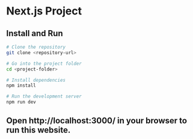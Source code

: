# Next.js Project

## Install and Run

```bash
# Clone the repository
git clone <repository-url>

# Go into the project folder
cd <project-folder>

# Install dependencies
npm install

# Run the development server
npm run dev
```
## Open http://localhost:3000/ in your browser to run this website.